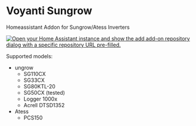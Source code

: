 # Voyanti Sungrow
Homeassistant Addon for Sungrow/Atess Inverters

[![Open your Home Assistant instance and show the add add-on repository dialog with a specific repository URL pre-filled.](https://my.home-assistant.io/badges/supervisor_add_addon_repository.svg)](https://my.home-assistant.io/redirect/supervisor_add_addon_repository/?repository_url=https://github.com/heinrich321/voyanti-sungrow)

Supported models:
- ungrow
    - SG110CX
    - SG33CX
    - SG80KTL-20
    - SG50CX (tested)
    - Logger 1000x
    - Acrell DTSD1352
- Atess
    - PCS150

<!-- ![Supports aarch64 Architecture][aarch64-shield]
![Supports amd64 Architecture][amd64-shield]
![Supports armhf Architecture][armhf-shield]
![Supports armv7 Architecture][armv7-shield]
![Supports i386 Architecture][i386-shield] -->


